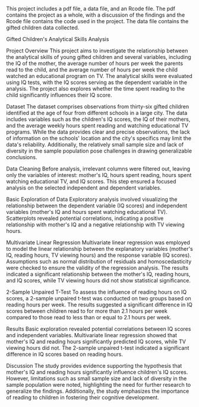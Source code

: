 This project includes a pdf file, a data file, and an Rcode file.
The pdf contains the project as a whole, with a discussion of the findings and the Rcode file contains the code used in the project. 
The data file contains the gifted children data collected.



Gifted Children's Analytical Skills Analysis


Project Overview
This project aims to investigate the relationship between the analytical skills of young gifted children and several variables, including the IQ of the mother, 
the average number of hours per week the parents read to the child, and the average number of hours per week the child watched an educational program on TV.
The analytical skills were evaluated using IQ tests, with the IQ scores serving as the dependent variable in the analysis. 
The project also explores whether the time spent reading to the child significantly influences their IQ score.

Dataset
The dataset comprises observations from thirty-six gifted children identified at the age of four from different schools in a large city. 
The data includes variables such as the children's IQ scores, the IQ of their mothers, and the average weekly hours spent reading and watching educational 
TV programs. While the data provides clear and precise observations, the lack of information on the schools' location and the city's specifics may limit 
the data's reliability. Additionally, the relatively small sample size and lack of diversity in the sample population pose challenges in drawing generalizable conclusions.

Data Cleaning
Before analysis, irrelevant columns were filtered out, leaving only the variables of interest: mother's IQ, hours spent reading,
hours spent watching educational TV, and IQ scores. This step ensured a focused analysis on the selected independent and dependent variables.

Basic Exploration of Data
Exploratory analysis involved visualizing the relationship between the dependent variable (IQ scores) and independent variables
(mother's IQ and hours spent watching educational TV). Scatterplots revealed potential correlations, indicating a positive relationship with mother's 
IQ and a negative relationship with TV viewing hours.

Multivariate Linear Regression
Multivariate linear regression was employed to model the linear relationship between the explanatory variables (mother's IQ, reading hours, TV viewing hours) 
and the response variable (IQ scores). Assumptions such as normal distribution of residuals and homoscedasticity were checked to ensure the validity of 
the regression analysis. The results indicated a significant relationship between the mother's IQ, reading hours, and IQ scores, while TV viewing hours did 
not show statistical significance.

2-Sample Unpaired T-Test
To assess the influence of reading hours on IQ scores, a 2-sample unpaired t-test was conducted on two groups based on reading hours per week. 
The results suggested a significant difference in IQ scores between children read to for more than 2.1 hours per week compared to those read to less 
than or equal to 2.1 hours per week.

Results
Basic exploration revealed potential correlations between IQ scores and independent variables. Multivariate linear regression showed that mother's 
IQ and reading hours significantly predicted IQ scores, while TV viewing hours did not. The 2-sample unpaired t-test indicated a significant
difference in IQ scores based on reading hours.

Discussion
The study provides evidence supporting the hypothesis that mother's IQ and reading hours significantly influence children's IQ scores. 
However, limitations such as small sample size and lack of diversity in the sample population were noted, highlighting the need for further 
research to generalize the findings. Additionally, the study emphasizes the importance of reading to children in fostering their cognitive development.





